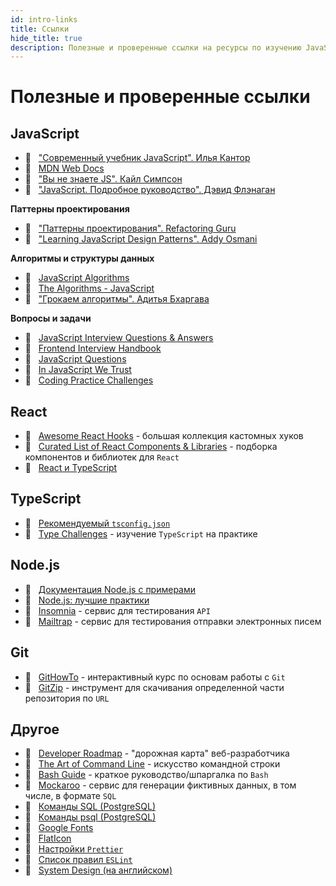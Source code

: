 ```yaml
---
id: intro-links
title: Ссылки
hide_title: true
description: Полезные и проверенные ссылки на ресурсы по изучению JavaScript, React, TypeScript, Node.js и др.
---
```


# Полезные и проверенные ссылки

## JavaScript

- :link:&nbsp;&nbsp; ["Современный учебник JavaScript". Илья Кантор](https://learn.javascript.ru/)
- :link:&nbsp;&nbsp; [MDN Web Docs](https://developer.mozilla.org/ru/)
- :link:&nbsp;&nbsp; ["Вы не знаете JS". Кайл Симпсон](https://github.com/azat-io/you-dont-know-js-ru)
- :link:&nbsp;&nbsp; ["JavaScript. Подробное руководство". Дэвид Флэнаган](./assets/definitive_guide.pdf)

__Паттерны проектирования__

- :link:&nbsp;&nbsp; ["Паттерны проектирования". Refactoring Guru](https://refactoring.guru/ru/design-patterns)
- :link:&nbsp;&nbsp; ["Learning JavaScript Design Patterns". Addy Osmani](https://addyosmani.com/resources/essentialjsdesignpatterns/book/)

__Алгоритмы и структуры данных__

- :link:&nbsp;&nbsp; [JavaScript Algorithms](https://github.com/trekhleb/javascript-algorithms)
- :link:&nbsp;&nbsp; [The Algorithms - JavaScript](https://github.com/TheAlgorithms/JavaScript)
- :link:&nbsp;&nbsp; ["Грокаем алгоритмы". Адитья Бхаргава](./assets/grokking_algorithms.pdf)

__Вопросы и задачи__

- :link:&nbsp;&nbsp; [JavaScript Interview Questions & Answers](https://github.com/sudheerj/javascript-interview-questions)
- :link:&nbsp;&nbsp; [Frontend Interview Handbook](https://github.com/yangshun/front-end-interview-handbook/)
- :link:&nbsp;&nbsp; [JavaScript Questions](https://github.com/lydiahallie/javascript-questions)
- :link:&nbsp;&nbsp; [In JavaScript We Trust](https://github.com/yeungon/In-JavaScript-we-trust)
- :link:&nbsp;&nbsp; [Coding Practice Challenges](https://edabit.com/challenges)

## React

- :link:&nbsp;&nbsp; [Awesome React Hooks](https://github.com/rehooks/awesome-react-hooks) - большая коллекция кастомных хуков
- :link:&nbsp;&nbsp; [Curated List of React Components & Libraries](https://github.com/brillout/awesome-react-components) - подборка компонентов и библиотек для `React`
- :link:&nbsp;&nbsp; [React и TypeScript](https://reactdev.ru/types/)

## TypeScript

- :link:&nbsp;&nbsp; [Рекомендуемый `tsconfig.json`](https://www.npmjs.com/package/@tsconfig/recommended)
- :link:&nbsp;&nbsp; [Type Challenges](https://github.com/type-challenges/type-challenges) - изучение `TypeScript` на практике

## Node.js

- :link:&nbsp;&nbsp; [Документация Node.js с примерами](https://nodejsdev.ru/doc/)
- :link:&nbsp;&nbsp; [Node.js: лучшие практики](https://github.com/goldbergyoni/nodebestpractices/blob/master/README.russian.md)
- :link:&nbsp;&nbsp; [Insomnia](https://insomnia.rest/download) - сервис для тестирования `API`
- :link:&nbsp;&nbsp; [Mailtrap](https://mailtrap.io/) - сервис для тестирования отправки электронных писем

## Git

- :link:&nbsp;&nbsp; [GitHowTo](https://githowto.com/ru) - интерактивный курс по основам работы с `Git`
- :link:&nbsp;&nbsp; [GitZip](http://kinolien.github.io/gitzip/) - инструмент для скачивания определенной части репозитория по `URL`

## Другое

- :link:&nbsp;&nbsp; [Developer Roadmap](https://github.com/kamranahmedse/developer-roadmap) - "дорожная карта" веб-разработчика
- :link:&nbsp;&nbsp; [The Art of Command Line](https://github.com/jlevy/the-art-of-command-line) - искусство командной строки
- :link:&nbsp;&nbsp; [Bash Guide](https://github.com/Idnan/bash-guide) - краткое руководство/шпаргалка по `Bash`
- :link:&nbsp;&nbsp; [Mockaroo](https://www.mockaroo.com/) - сервис для генерации фиктивных данных, в том числе, в формате `SQL`
- :link:&nbsp;&nbsp; [Команды SQL (PostgreSQL)](https://postgrespro.ru/docs/postgresql/13/sql-commands)
- :link:&nbsp;&nbsp; [Команды psql (PostgreSQL)](https://postgrespro.ru/docs/postgresql/13/app-psql)
- :link:&nbsp;&nbsp; [Google Fonts](https://fonts.google.com/)
- :link:&nbsp;&nbsp; [FlatIcon](https://www.flaticon.com/)
- :link:&nbsp;&nbsp; [Настройки `Prettier`](https://prettier.io/docs/en/options.html)
- :link:&nbsp;&nbsp; [Список правил `ESLint`](https://eslint.org/docs/rules/)
- :link:&nbsp;&nbsp; [System Design (на английском)](./assets/system_design.pdf)